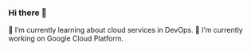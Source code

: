 ### Hi there 👋
🌱 I’m currently learning about cloud services in DevOps.
🔭 I’m currently working on Google Cloud Platform.
<!--
**pluto1020/pluto1020** is a ✨ _special_ ✨ repository because its `README.md` (this file) appears on your GitHub profile.

Here are some ideas to get you started:

- 🔭 I’m currently working on Google Cloud Platform.
- 🌱 I’m currently learning about cloud services in DevOps.
- 👯 I’m looking to collaborate on ...
- 🤔 I’m looking for help with ...
- 💬 Ask me about ...
- 📫 How to reach me: ...
- 😄 Pronouns: ...
- ⚡ Fun fact: ...
-->
